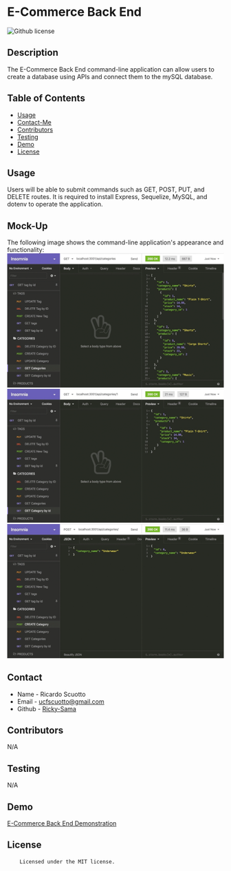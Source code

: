 # E-Commerce Back End

![Github license](https://img.shields.io/badge/license-MIT-yellowgreen.svg)

## Description
The E-Commerce Back End command-line application can allow users to create a database using APIs and connect them to the mySQL database. 

## Table of Contents
* [Usage](#usage)
* [Contact-Me](#contact)
* [Contributors](#contributors)
* [Testing](#testing)
* [Demo](#demo)
* [License](#license)

## Usage
Users will be able to submit commands such as GET, POST, PUT, and DELETE routes.  It is required to install Express, Sequelize, MySQL, and dotenv to operate the application. 

## Mock-Up
The following image shows the command-line application's appearance and functionality:
![screenshot of application](./Develop/screenshots/13-orm-homework-demo-01.gif)![](./Develop/screenshots/13-orm-homework-demo-02.gif)![](./Develop/screenshots/13-orm-homework-demo-03.gif)

## Contact
* Name - Ricardo Scuotto
* Email - ucfscuotto@gmail.com
* Github - [Ricky-Sama](https://github.com/Ricky-Sama/)
## Contributors
N/A
## Testing
N/A

## Demo
<a href="">E-Commerce Back End Demonstration</a>
## License

        Licensed under the MIT license.